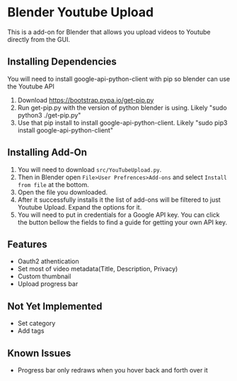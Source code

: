 Blender Youtube Upload
=======================

This is a add-on for Blender that allows you upload videos to Youtube directly from the GUI. 


Installing Dependencies
-----------------------

You will need to install google-api-python-client with pip so blender can use the Youtube API

1. Download https://bootstrap.pypa.io/get-pip.py 
2. Run get-pip.py with the version of python blender is using. Likely "sudo python3 ./get-pip.py"
3. Use that pip install to install google-api-python-client. Likely "sudo pip3 install google-api-python-client"


Installing Add-On
-----------------

1. You will need to download `src/YouTubeUpload.py`.
2. Then in Blender open `File>User Prefrences>Add-ons` and select `Install from file` at the bottom.
3. Open the file you downloaded.
4. After it successfully installs it the list of add-ons will be filtered to just Youtube Upload. Expand the options for it.
5. You will need to put in credentials for a Google API key. You can click the button bellow the fields to find a guide for getting your own API key.


Features
--------

- Oauth2 athentication
- Set most of video metadata(Title, Description, Privacy)
- Custom thumbnail
- Upload progress bar


Not Yet Implemented
-------------------

 - Set category
 - Add tags


Known Issues
------------

 - Progress bar only redraws when you hover back and forth over it
